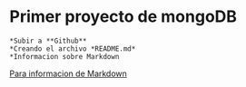 # Primer proyecto de mongoDB

    *Subir a **Github**
    *Creando el archivo *README.md*
    *Informacion sobre Markdown

[Para informacion de Markdown](https://markdown.es/sintaxis-markdown/#links)